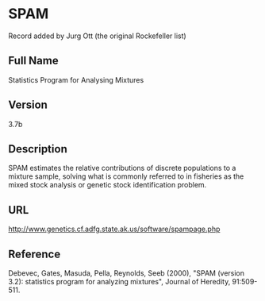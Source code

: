 # SPAM
Record added by Jurg Ott (the original Rockefeller list)

## Full Name
Statistics Program for Analysing Mixtures

## Version
3.7b

## Description
SPAM estimates the relative contributions of discrete populations to a mixture sample, solving what is commonly referred to in fisheries as the mixed stock analysis or genetic stock identification problem.

## URL
http://www.genetics.cf.adfg.state.ak.us/software/spampage.php

## Reference
Debevec, Gates, Masuda, Pella, Reynolds, Seeb (2000), "SPAM (version 3.2): statistics program for analyzing mixtures", Journal of Heredity, 91:509-511.